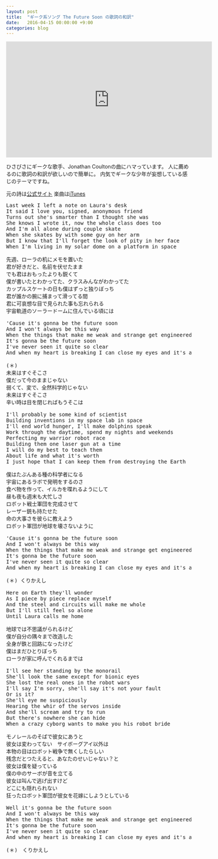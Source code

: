 ```yaml
---
layout: post
title:  "ギーク系ソング The Future Soon の歌詞の和訳"
date:   2016-04-15 00:00:00 +9:00
categories: blog
---
```


<iframe width="560" height="315" src="https://www.youtube.com/embed/OuYjs6soWZs" frameborder="0" allowfullscreen></iframe>

ひさびさにギークな歌手、Jonathan Coultonの曲にハマっています。
人に薦めるのに歌詞の和訳が欲しいので簡単に。
内気でギークな少年が妄想している感じのテーマですね。

元の詩は[公式サイト](http://www.jonathancoulton.com/wiki/The_Future_Soon/Lyrics)
楽曲は[iTunes](https://itunes.apple.com/jp/album/where-tradition-meets-tomorrow/id65076298)

<pre>
Last week I left a note on Laura's desk
It said I love you, signed, anonymous friend
Turns out she's smarter than I thought she was
She knows I wrote it, now the whole class does too
And I'm all alone during couple skate
When she skates by with some guy on her arm
But I know that I'll forget the look of pity in her face
When I'm living in my solar dome on a platform in space

先週、ローラの机にメモを置いた
君が好きだと、名前を伏せたまま
でも君はおもったよりも鋭くて
僕が書いたとわかってた、クラスみんながわかってた
カップルスケートの日も僕はずっと独りぼっち
君が誰かの腕に捕まって滑ってる間
君に可哀想な目で見られた事も忘れられる
宇宙軌道のソーラードームに住んでいる頃には

'Cause it's gonna be the future soon
And I won't always be this way
When the things that make me weak and strange get engineered away
It's gonna be the future soon
I've never seen it quite so clear
And when my heart is breaking I can close my eyes and it's already here

(＊)
未来はすぐそこさ
僕だって今のままじゃない
弱くて、変で、全然科学的じゃない
未来はすぐそこさ
辛い時は目を閉じればもうそこは

I'll probably be some kind of scientist
Building inventions in my space lab in space
I'll end world hunger, I'll make dolphins speak
Work through the daytime, spend my nights and weekends
Perfecting my warrior robot race
Building them one laser gun at a time
I will do my best to teach them
About life and what it's worth
I just hope that I can keep them from destroying the Earth

僕はたぶんある種の科学者になる
宇宙にあるラボで発明をするのさ
食べ物を作って、イルカを喋れるようにして
昼も夜も週末も大忙しさ
ロボット戦士軍団を完成させて
レーザー銃も持たせた
命の大事さを彼らに教えよう
ロボット軍団が地球を壊さないように

'Cause it's gonna be the future soon
And I won't always be this way
When the things that make me weak and strange get engineered away
It's gonna be the future soon
I've never seen it quite so clear
And when my heart is breaking I can close my eyes and it's already

(＊) くりかえし

Here on Earth they'll wonder
As I piece by piece replace myself
And the steel and circuits will make me whole
But I'll still feel so alone
Until Laura calls me home

地球では不思議がられるけど
僕が自分の隅々まで改造した
全身が鉄と回路になったけど
僕はまだひとりぼっち
ローラが家に呼んでくれるまでは

I'll see her standing by the monorail
She'll look the same except for bionic eyes
She lost the real ones in the robot wars
I'll say I'm sorry, she'll say it's not your fault
Or is it?
She'll eye me suspiciously
Hearing the whir of the servos inside
And she'll scream and try to run
But there's nowhere she can hide
When a crazy cyborg wants to make you his robot bride

モノレールのそばで彼女にあうと
彼女は変わってない　サイボーグアイ以外は
本物の目はロボット戦争で無くしたらしい
残念だとつたえると、あなたのせいじゃない？と
彼女は僕を疑っている
僕の中のサーボが音を立てる
彼女は叫んで逃げ出すけど
どこにも隠れられない
狂ったロボット軍団が彼女を花嫁にしようとしている

Well it's gonna be the future soon
And I won't always be this way
When the things that make me weak and strange get engineered away
It's gonna be the future soon
I've never seen it quite so clear
And when my heart is breaking I can close my eyes and it's already here

(＊)　くりかえし
</pre>
